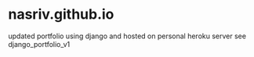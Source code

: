 # nasriv.github.io

updated portfolio using django and hosted on personal heroku server see django_portfolio_v1
